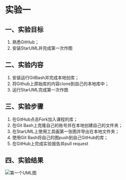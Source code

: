 # 实验一


## 一、实验目标

1. 熟悉GitHub；
2. 安装StarUML并完成第一次作图

## 二、实验内容

1. 安装运行GitBash并完成本地创库；
2. 将Github上原始库的内容clone到自己的本地库中；
3. 运行StarUML完成第一次作图

## 三、实验步骤

1. 在GitHub点击Fork加入课程的库；
2. 在Git Bash上克隆自己的账号并在本地创建自己的文件夹；
3. 在StarUML上使用工具画第一张图并导出在本地文件夹；
4. 使用Git Bash将自己的图push到自己GitHub的库；
5. 在GitHub上完成实验报告并pull request

## 四、实验结果


![第一个UML图](./test1.jpg)
